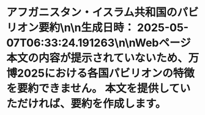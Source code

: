 # アフガニスタン・イスラム共和国のパビリオン要約\n\n**生成日時：** 2025-05-07T06:33:24.191263\n\nWebページ本文の内容が提示されていないため、万博2025における各国パビリオンの特徴を要約できません。  本文を提供していただければ、要約を作成します。